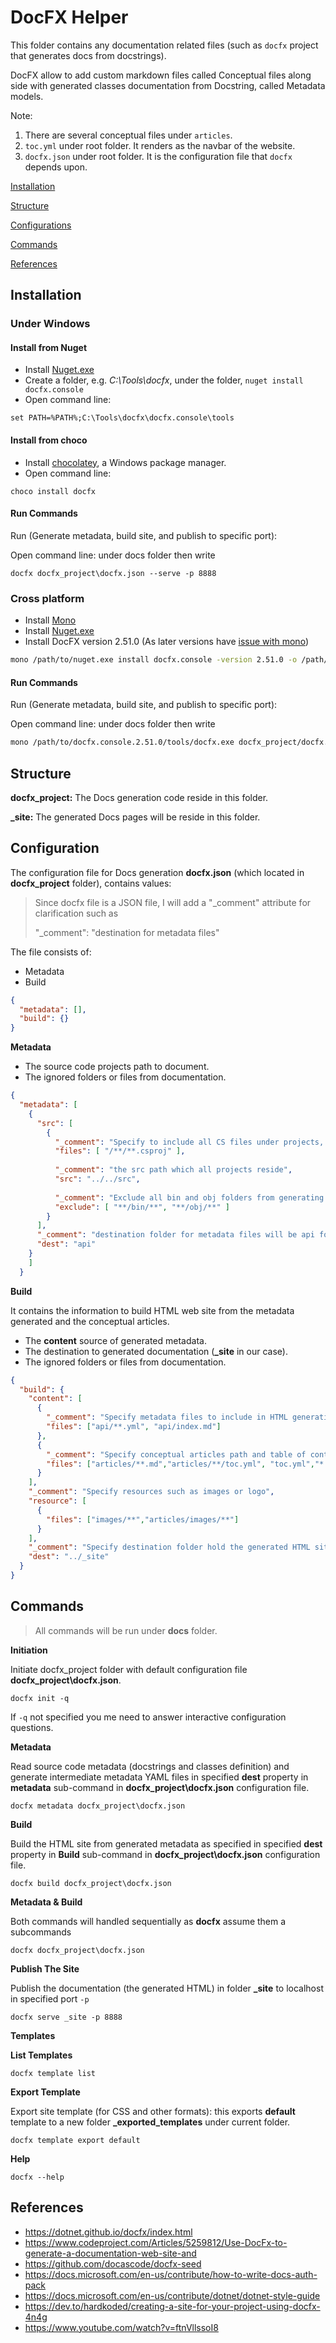 # DocFX Helper #

This folder contains any documentation related files (such as `docfx` project that generates docs from docstrings).

DocFX allow to add custom markdown files called Conceptual files along side with generated classes documentation from Docstring, called Metadata models.

Note:

1. There are several conceptual files under `articles`.
2. `toc.yml` under root folder. It renders as the navbar of the website.
3. `docfx.json` under root folder. It is the configuration file that `docfx` depends upon.

[Installation](#Installation)

[Structure](#structure)

[Configurations](#configuration)

[Commands](#commands)

[References](#References)

## Installation ##

### Under Windows ###

#### Install from Nuget ####

* Install [Nuget.exe](https://dist.nuget.org/index.html)
* Create a folder, e.g. *C:\Tools\docfx*, under the folder, `nuget install docfx.console`
* Open command line:

```batch
set PATH=%PATH%;C:\Tools\docfx\docfx.console\tools
```

#### Install from choco ####

* Install [chocolatey](https://chocolatey.org/install), a Windows package manager.
* Open command line:

```batch
choco install docfx
```

#### **Run Commands** ####

Run (Generate metadata, build site, and publish to specific port):

Open command line: under docs folder then write

```batch
docfx docfx_project\docfx.json --serve -p 8888
```

### Cross platform ###

* Install [Mono](http://www.mono-project.com/download/#download-lin)
* Install [Nuget.exe](https://docs.microsoft.com/en-us/nuget/reference/nuget-exe-cli-reference)
* Install DocFX version 2.51.0 (As later versions have [issue with mono](https://github.com/dotnet/docfx/issues/5785))

```sh
mono /path/to/nuget.exe install docfx.console -version 2.51.0 -o /path/to/install/docfx.console
```

#### **Run Commands** ####

Run (Generate metadata, build site, and publish to specific port):

Open command line: under docs folder then write

```sh
mono /path/to/docfx.console.2.51.0/tools/docfx.exe docfx_project/docfx.json --serve -p 8888
```

## **Structure** ##

**docfx_project:** The Docs generation code reside in this folder.

**_site:** The generated Docs pages will be reside in this folder.

## Configuration ##

The configuration file for Docs generation **docfx.json** (which located in **docfx_project** folder), contains values:

> Since docfx file is a JSON file, I will add a  "_comment" attribute for clarification such as 
>
> "_comment": "destination for metadata files"

The file consists of:

- Metadata
- Build

```json
{
  "metadata": [],
  "build": {}
}
```

**Metadata**

- The source code projects path to document.
- The ignored folders or files from documentation.

```json
{
  "metadata": [
    {
      "src": [
        {
          "_comment": "Specify to include all CS files under projects, add folders under the src attribute",
          "files": [ "/**/**.csproj" ],  
         
          "_comment": "the src path which all projects reside",
          "src": "../../src",
         
          "_comment": "Exclude all bin and obj folders from generating metadata",
          "exclude": [ "**/bin/**", "**/obj/**" ]
        }
      ],
      "_comment": "destination folder for metadata files will be api folder under docfx_project ",
      "dest": "api"
    }
    ]  
  }
```

**Build**

It contains the information to build HTML web site from the metadata generated and the conceptual articles.

- The **content** source of generated metadata.
- The destination to generated documentation (**_site** in our case).
- The ignored folders or files from documentation.

```json
{
  "build": {
    "content": [
      {
        "_comment": "Specify metadata files to include in HTML generation, all metada files are YAML files",
        "files": ["api/**.yml", "api/index.md"]
      },
      {
        "_comment": "Specify conceptual articles path and table of content file, which are YAML files",
        "files": ["articles/**.md","articles/**/toc.yml", "toc.yml","*.md"]
      }
    ],
    "_comment": "Specify resources such as images or logo",
    "resource": [
      {
        "files": ["images/**","articles/images/**"]
      }
    ],
    "_comment": "Specify destination folder hold the generated HTML site.",
    "dest": "../_site"
  }
}
```

## Commands ##

> All commands will be run under **docs** folder.

**Initiation**

Initiate docfx_project folder with default configuration file **docfx_project\docfx.json**.

```batch
docfx init -q
```

If `-q` not specified you me need to answer interactive configuration questions.

**Metadata**

Read source code metadata (docstrings and classes definition) and generate intermediate metadata  YAML files in specified **dest** property in **metadata** sub-command in **docfx_project\docfx.json** configuration file.

```batch
docfx metadata docfx_project\docfx.json
```

**Build**

Build the HTML site from generated metadata as specified in specified **dest** property in **Build** sub-command in **docfx_project\docfx.json** configuration file.

```batch
docfx build docfx_project\docfx.json
```

**Metadata & Build**

Both commands will handled sequentially as **docfx** assume them a subcommands

```batch
docfx docfx_project\docfx.json
```



**Publish The Site**

Publish the documentation (the generated HTML) in folder **_site** to localhost in specified port `-p`

```batch
docfx serve _site -p 8888
```

**Templates**

**List Templates**

```batch
docfx template list
```

**Export Template**

Export site template (for CSS and other formats): this exports **default** template to a new folder **_exported_templates** under current folder.

```batch
docfx template export default
```

**Help**

```batch
docfx --help
```


## References ##

- <https://dotnet.github.io/docfx/index.html>
- <https://www.codeproject.com/Articles/5259812/Use-DocFx-to-generate-a-documentation-web-site-and>
- <https://github.com/docascode/docfx-seed>
- <https://docs.microsoft.com/en-us/contribute/how-to-write-docs-auth-pack>
- <https://docs.microsoft.com/en-us/contribute/dotnet/dotnet-style-guide>
- <https://dev.to/hardkoded/creating-a-site-for-your-project-using-docfx-4n4g>
- <https://www.youtube.com/watch?v=ftnVllssoI8>